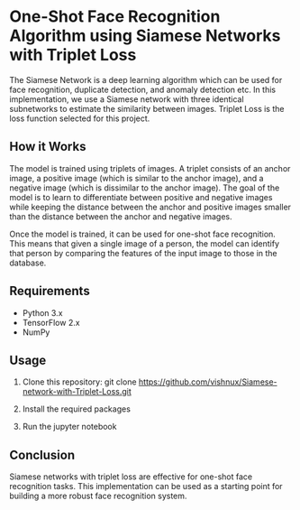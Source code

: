 # One-Shot Face Recognition Algorithm using Siamese Networks with Triplet Loss

The Siamese Network is a deep learning algorithm which can be used for face recognition, duplicate detection, and anomaly detection etc. In this implementation, we use a Siamese network with three identical subnetworks to estimate the similarity between images. Triplet Loss is the loss function selected for this project. 

## How it Works
The model is trained using triplets of images. A triplet consists of an anchor image, a positive image (which is similar to the anchor image), and a negative image (which is dissimilar to the anchor image). The goal of the model is to learn to differentiate between positive and negative images while keeping the distance between the anchor and positive images smaller than the distance between the anchor and negative images.

Once the model is trained, it can be used for one-shot face recognition. This means that given a single image of a person, the model can identify that person by comparing the features of the input image to those in the database.

## Requirements

* Python 3.x
* TensorFlow 2.x
* NumPy

## Usage

1) Clone this repository: git clone https://github.com/vishnux/Siamese-network-with-Triplet-Loss.git

2) Install the required packages

3) Run the jupyter notebook 

## Conclusion
Siamese networks with triplet loss are effective for one-shot face recognition tasks. This implementation can be used as a starting point for building a more robust face recognition system.
